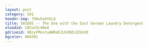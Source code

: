 ```yaml
---
layout: post 
category: S01 
header-img: 7OAukaVshLQ 
title: S01E05 -- The One with the East German Laundry Detergent 
oloadid: LNlw33c4NnA 
gdriveid: 0BzyFMnstuAWReEJLbVNZLUZ2eVE
bgcolor: 004391
--- 
```

<!--more--> 
